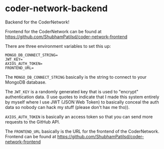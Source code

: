 # coder-network-backend
Backend for the CoderNetwork!

Frontend for the CoderNetwork can be found at https://github.com/ShubhamPatilsd/coder-network-frontend

There are three environment variables to set this up:

```
MONGO_DB_CONNECT_STRING=
JWT_KEY=
AXIOS_AUTH_TOKEN=
FRONTEND_URL=
```
The `MONGO_DB_CONNECT_STRING` basically is the string to connect to your MongoDB database.

The `JWT_KEY` is a randomly generated key that is used to "encrypt" authentication data. (I use quotes to indicate that I made this system entirely by myself where I use JWT (JSON Web Token) to basically conceal the auth data so nobody can hack my stuff (please don't hax me tho)).

`AXIOS_AUTH_TOKEN` is basically an access token so that you can send more requests to the GitHub API.

The `FRONTEND_URL` basically is the URL for the frontend of the CoderNetwork. Frontend can be found at https://github.com/ShubhamPatilsd/coder-network-frontend
